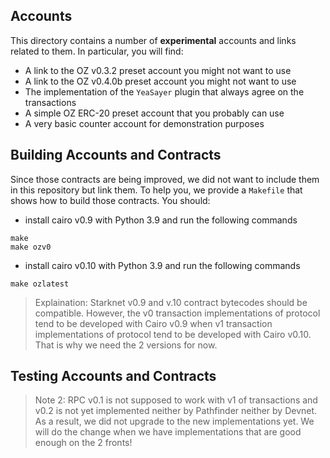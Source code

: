 ## Accounts

This directory contains a number of **experimental** accounts and links related
to them. In particular, you will find:

- A link to the OZ v0.3.2 preset account you might not want to use
- A link to the OZ v0.4.0b preset account you might not want to use
- The implementation of the `YeaSayer` plugin that always agree on the
  transactions
- A simple OZ ERC-20 preset account that you probably can use
- A very basic counter account for demonstration purposes

## Building Accounts and Contracts

Since those contracts are being improved, we did not want to include them in
this repository but link them. To help you, we provide a `Makefile` that
shows how to build those contracts. You should:

- install cairo v0.9 with Python 3.9 and run the following commands

```shell
make
make ozv0
```

- install cairo v0.10 with Python 3.9 and run the following commands

```shell
make ozlatest
```

> Explaination:
> Starknet v0.9 and v.10 contract bytecodes should be compatible. However, the
> v0 transaction implementations of protocol tend to be developed with Cairo
> v0.9 when v1 transaction implementations of protocol tend to be developed
> with Cairo v0.10. That is why we need the 2 versions for now. 

## Testing Accounts and Contracts

> Note 2: RPC v0.1 is not supposed to work with v1 of transactions and v0.2 is
> not yet implemented neither by Pathfinder neither by Devnet. As a result, we 
> did not upgrade to the new implementations yet. We will do the change when
> we have implementations that are good enough on the 2 fronts!

